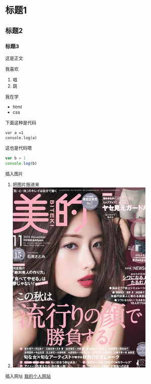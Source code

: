 # 标题1 
## 标题2 
### 标题3

这是正文

我喜欢

1. 唱
2. 跳

我在学

* html
* css

下面这种是代码

    var a =1
    console.log(a)
   
这也是代码嗯

``` javascript
var b = 1
console.log(b)
```

插入图片
1. 把图片拖进来
2. ![一张图片](1.jpg)

插入网址
[我的个人网站](https://github.com/lindingqi)